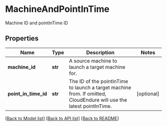 # MachineAndPointInTime

Machine ID and pointInTime ID
## Properties
Name | Type | Description | Notes
------------ | ------------- | ------------- | -------------
**machine_id** | **str** | A source machine to launch a target machine for. | 
**point_in_time_id** | **str** | The ID of the pointInTime to launch a target machine from. If omitted, CloudEndure will use the latest pointInTime. | [optional] 

[[Back to Model list]](../README.md#documentation-for-models) [[Back to API list]](../README.md#documentation-for-api-endpoints) [[Back to README]](../README.md)


